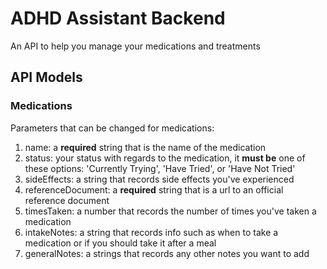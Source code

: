 # ADHD Assistant Backend

An API to help you manage your medications and treatments

## API Models

### Medications
Parameters that can be changed for medications:

1. name: a **required** string that is the name of the medication
2. status: your status with regards to the medication, it **must be** one of these options: 'Currently Trying', 'Have Tried', or 'Have Not Tried'
3. sideEffects: a string that records side effects you've experienced
4. referenceDocument: a **required** string that is a url to an official reference document
5. timesTaken: a number that records the number of times you've taken a medication
6. intakeNotes: a string that records info such as when to take a medication or if you should take it after a meal
7. generalNotes: a strings that records any other notes you want to add
